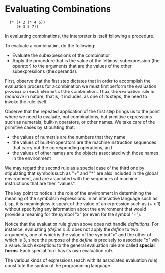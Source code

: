 <h1>Evaluating Combinations</h1>

```
  (* (+ 2 (* 4 6))
     (+ 3 5 7))
```

In evaluating combinations, the interpreter is itself following a procedure.

To evaluate a combination, do the following:

* Evaluate the subexpressions of the combination.
* Apply the procedure that is the value of the leftmost subexpression 
  (the operator) to the arguments that are the values of the other
  subexpressions (the operands). 

First, observe that the first step dictates that in order to accomplish 
the evaluation process for a combination we must first perform the evaluation 
process on each element of the combination. Thus, the evaluation rule is 
*recursive* in nature; that is, it includes, as one of its steps, the need 
to invoke the rule itself. 

Observe that the repeated application of the first step brings us to the point 
where we need to evaluate, not combinations, but primitive expressions such as 
numerals, built-in operators, or other names. We take care of the primitive 
cases by stipulating that:

* the values of numerals are the numbers that they name 
* the values of built-in operators are the machine instruction sequences that 
  carry out the corresponding operations, and 
* the values of other names are the objects associated with those names 
  in the environment

We may regard the second rule as a special case of the third one by stipulating
that symbols such as "+" and "*" are also included in the global environment,
and are associated with the sequences of machine instructions that are their 
"values". 

The key point to notice is the role of the environment in determining the 
meaning of the symbols in expressions. In an interactive language such as Lisp,
it is meaningless to speak of the value of an expression such as (+ x 1) without
specifying any information about the environment that would provide a meaning
for the symbol "x" (or even for the symbol "+"). 

Notice that the evaluation rule given above does not handle *definitions*.
For instance, evaluating *(define x 3)* does not apply the *define* to two 
arguments, one of which is the value of the symbol "x" and the other of which 
is 3, since the purpose of the *define* is precisely to associate "x" wih a 
value. Such exceptions to the general evaluation rule are called **special forms**.
Each special form has its own evaluation rule.

The various kinds of expressions (each with its associated evaluation rule)
constitute the syntax of the programming language. 